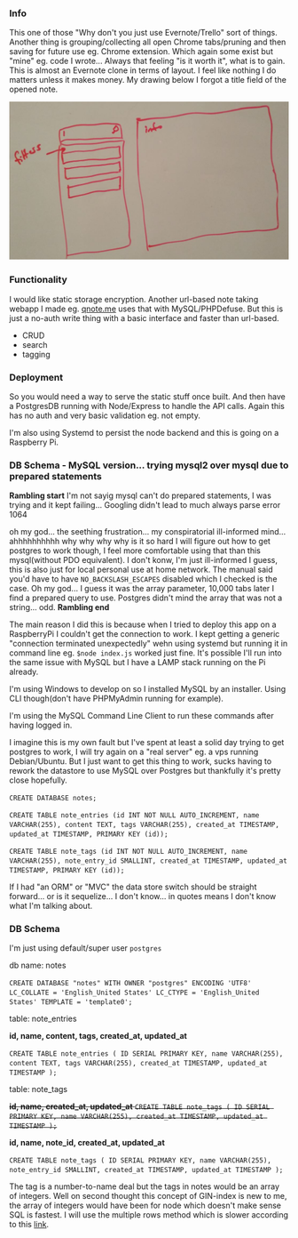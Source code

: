 ### Info
This one of those "Why don't you just use Evernote/Trello" sort of things.
Another thing is grouping/collecting all open Chrome tabs/pruning and then saving for future use eg. Chrome extension.
Which again some exist but "mine" eg. code I wrote...
Always that feeling "is it worth it", what is to gain. This is almost an Evernote clone in terms of layout. I feel like nothing I do matters unless it makes money.
My drawing below I forgot a title field of the opened note.

![crude-drawing-of-basic-app](./images/rjs-pg-note-taking-app.JPG)

### Functionality
I would like static storage encryption. Another url-based note taking webapp I made eg. [qnote.me](https://qnote.me) uses that with MySQL/PHPDefuse. But this is just a no-auth write thing with a basic interface and faster than url-based.

* CRUD
* search
* tagging

### Deployment
So you would need a way to serve the static stuff once built. And then have a PostgresDB running with Node/Express to handle the API calls. Again this has no auth and very basic validation eg. not empty.

I'm also using Systemd to persist the node backend and this is going on a Raspberry Pi.

### DB Schema - MySQL version... trying mysql2 over mysql due to prepared statements
**Rambling start**
I'm not sayig mysql can't do prepared statements, I was trying and it kept failing... Googling didn't lead to much always parse error 1064

oh my god... the seething frustration... my conspiratorial ill-informed mind... ahhhhhhhhhh why why why why is it so hard
I will figure out how to get postgres to work though, I feel more comfortable using that than this mysql(without PDO equivalent). I don't konw, I'm just ill-informed I guess, this is also just for local personal use at home network.
The manual said you'd have to have `NO_BACKSLASH_ESCAPES` disabled which I checked is the case.
Oh my god... I guess it was the array parameter, 10,000 tabs later I find a prepared query to use. Postgres didn't mind the array that was not a string... odd.
**Rambling end**

The main reason I did this is because when I tried to deploy this app on a RaspberryPi I couldn't get the connection to work.
I kept getting a generic "connection terminated unexpectedly" wehn using systemd but running it in command line eg. `$node index.js` worked just fine.
It's possible I'll run into the same issue with MySQL but I have a LAMP stack running on the Pi already.

I'm using Windows to develop on so I installed MySQL by an installer. Using CLI though(don't have PHPMyAdmin running for example).

I'm using the MySQL Command Line Client to run these commands after having logged in.

I imagine this is my own fault but I've spent at least a solid day trying to get postgres to work, I will try again on a "real server" eg. a vps running Debian/Ubuntu. But I just want to get this thing to work, sucks having to rework the datastore to use MySQL over Postgres but thankfully it's pretty close hopefully.

`CREATE DATABASE notes;`

`CREATE TABLE note_entries (id INT NOT NULL AUTO_INCREMENT, name VARCHAR(255), content TEXT, tags VARCHAR(255), created_at TIMESTAMP, updated_at TIMESTAMP, PRIMARY KEY (id));`

`CREATE TABLE note_tags (id INT NOT NULL AUTO_INCREMENT, name VARCHAR(255), note_entry_id SMALLINT, created_at TIMESTAMP, updated_at TIMESTAMP, PRIMARY KEY (id));`

If I had "an ORM" or "MVC" the data store switch should be straight forward... or is it sequelize... I don't know... in quotes means I don't know what I'm talking about.

### DB Schema
I'm just using default/super user `postgres`

db name: notes

`CREATE DATABASE "notes" WITH OWNER "postgres" ENCODING 'UTF8' LC_COLLATE = 'English_United States' LC_CTYPE = 'English_United States' TEMPLATE = 'template0';`

table: note_entries

**id, name, content, tags, created_at, updated_at**

`CREATE TABLE note_entries (
ID SERIAL PRIMARY KEY,
name VARCHAR(255),
content TEXT,
tags VARCHAR(255),
created_at TIMESTAMP,
updated_at TIMESTAMP
);`

table: note_tags

~~**id, name, created_at, updated_at**
`CREATE TABLE note_tags (
ID SERIAL PRIMARY KEY,
name VARCHAR(255),
created_at TIMESTAMP,
updated_at TIMESTAMP
);`~~

**id, name, note_id, created_at, updated_at**

`CREATE TABLE note_tags (
ID SERIAL PRIMARY KEY,
name VARCHAR(255),
note_entry_id SMALLINT,
created_at TIMESTAMP,
updated_at TIMESTAMP
);`

The tag is a number-to-name deal but the tags in notes would be an array of integers. Well on second thought this concept of GIN-index is new to me, the array of integers would have been for node which doesn't make sense SQL is fastest. I will use the multiple rows method which is slower according to this [link](https://stackoverflow.com/questions/41311191/in-postgres-how-to-match-multiple-tags-for-best-performance).
